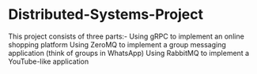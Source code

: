 # Distributed-Systems-Project
This project consists of three parts:- 
    Using gRPC to implement an online shopping platform 
    Using ZeroMQ to implement a group messaging application (think of groups in WhatsApp) 
    Using RabbitMQ to implement a YouTube-like application
